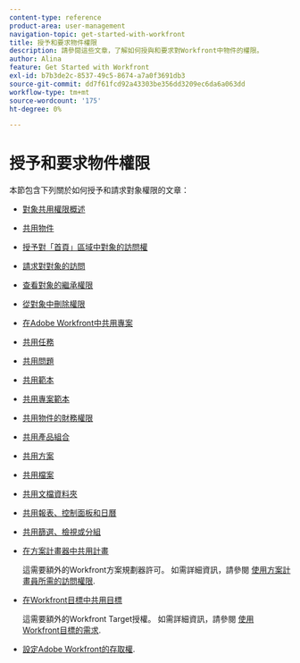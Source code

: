 ```yaml
---
content-type: reference
product-area: user-management
navigation-topic: get-started-with-workfront
title: 授予和要求物件權限
description: 請參閱這些文章，了解如何授與和要求對Workfront中物件的權限。
author: Alina
feature: Get Started with Workfront
exl-id: b7b3de2c-8537-49c5-8674-a7a0f3691db3
source-git-commit: dd7f61fcd92a43303be356dd3209ec6da6a063dd
workflow-type: tm+mt
source-wordcount: '175'
ht-degree: 0%

---
```


# 授予和要求物件權限

本節包含下列關於如何授予和請求對象權限的文章：

* [對象共用權限概述](../../workfront-basics/grant-and-request-access-to-objects/sharing-permissions-on-objects-overview.md)
* [共用物件](../../workfront-basics/grant-and-request-access-to-objects/share-an-object.md)
* [授予對「首頁」區域中對象的訪問權](../../workfront-basics/grant-and-request-access-to-objects/grant-access-home.md)
* [請求對對象的訪問](../../workfront-basics/grant-and-request-access-to-objects/request-access.md)
* [查看對象的繼承權限](../../workfront-basics/grant-and-request-access-to-objects/view-inherited-permissions-on-objects.md)
* [從對象中刪除權限](../../workfront-basics/grant-and-request-access-to-objects/remove-permissions-from-objects.md)
* [在Adobe Workfront中共用專案](../../workfront-basics/grant-and-request-access-to-objects/share-a-project.md)
* [共用任務](../../workfront-basics/grant-and-request-access-to-objects/share-a-task.md)
* [共用問題](../../workfront-basics/grant-and-request-access-to-objects/share-an-issue.md)
* [共用範本](../../workfront-basics/grant-and-request-access-to-objects/share-a-template.md)
* [共用專案範本](../../manage-work/projects/create-and-manage-templates/share-project-template.md)
* [共用物件的財務權限](../../workfront-basics/grant-and-request-access-to-objects/share-financial-permissions-object.md)
* [共用產品組合](../../workfront-basics/grant-and-request-access-to-objects/share-a-portfolio..md)
* [共用方案](../../workfront-basics/grant-and-request-access-to-objects/share-a-program.md)
* [共用檔案](../../workfront-basics/grant-and-request-access-to-objects/document-permissions.md)
* [共用文檔資料夾](../../workfront-basics/grant-and-request-access-to-objects/share-a-document-folder.md)
* [共用報表、控制面板和日曆](../../workfront-basics/grant-and-request-access-to-objects/permissions-reports-dashboards-calendars.md)
* [共用篩選、檢視或分組](../../reports-and-dashboards/reports/reporting-elements/share-filter-view-grouping.md)
* [在方案計畫器中共用計畫](../../scenario-planner/share-a-plan.md)

   這需要額外的Workfront方案規劃器許可。 如需詳細資訊，請參閱 [使用方案計畫員所需的訪問權限](../../scenario-planner/access-needed-to-use-sp.md).

* [在Workfront目標中共用目標](../../workfront-goals/workfront-goals-settings/share-a-goal.md)

   這需要額外的Workfront Target授權。 如需詳細資訊，請參閱 [使用Workfront目標的需求](../../workfront-goals/goal-management/access-needed-for-wf-goals.md).

* [設定Adobe Workfront的存取權](../../administration-and-setup/add-users/configure-and-grant-access/configure-access.md).
